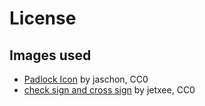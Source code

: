 # License
## Images used
- [Padlock Icon](https://openclipart.org/detail/68533/padlock-icon-by-jaschon) by jaschon, CC0
- [check sign and cross
sign](https://openclipart.org/detail/11118/check-sign-and-cross-sign) by jetxee,
CC0
